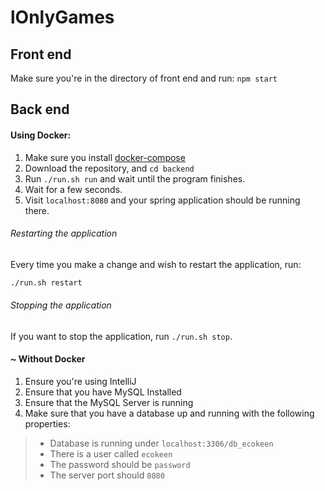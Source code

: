 # lOnlyGames

## Front end 
Make sure you're in the directory of front end and run: `npm start`


## Back end 

#### Using Docker:

1. Make sure you install [docker-compose](https://docs.docker.com/compose/install/)
2. Download the repository, and `cd backend`
3. Run `./run.sh run` and wait until the program finishes.
4. Wait for a few seconds.
5. Visit `localhost:8080` and your spring application should be running there.

###### Restarting the application
Every time you make a change and wish to restart the application, run:

```bash
./run.sh restart
```

###### Stopping the application

If you want to stop the application, run `./run.sh stop`.
#### ~ Without Docker

1. Ensure you're using IntelliJ
2. Ensure that you have MySQL Installed
3. Ensure that the MySQL Server is running
4. Make sure that you have a database up and running with the following properties: 

> - Database is running under `localhost:3306/db_ecokeen`
> - There is a user called `ecokeen`
> - The password should be `password`
> - The server port should `8080`